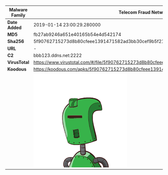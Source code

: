 | Malware Family | Telecom Fraud Network for South Koreans                      |
| -------------- | ------------------------------------------------------------ |
| **Date Added** | 2019-01-14 23:00:29.280000                                                   |
| **MD5**        | fb27ab9246a651e40165b54e4d542174                             |
| **Sha256**     | 5f90762715273d8b80cfeee1391471582ad3bb30cef9b5f21486fba25d15c76e |
| **URL**        | -                                                            |
| **C2**         | bbb123.ddns.net:2222 |
| **VirusTotal** | https://www.virustotal.com/#/file/5f90762715273d8b80cfeee1391471582ad3bb30cef9b5f21486fba25d15c76e/detection |
| **Koodous**    | https://koodous.com/apks/5f90762715273d8b80cfeee1391471582ad3bb30cef9b5f21486fba25d15c76e |
|                | ![](../assets/5f90762715273d8b80cfeee1391471582ad3bb30cef9b5f21486fba25d15c76e.png) |